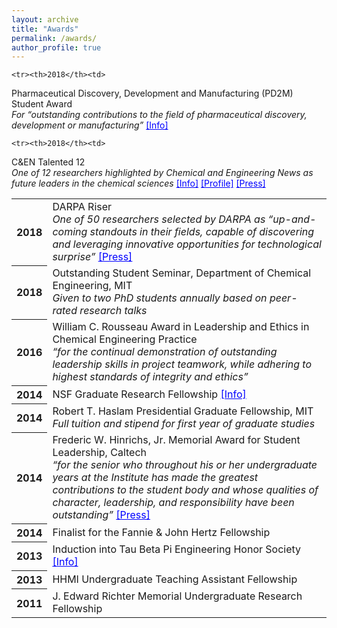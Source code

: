 ```yaml
---
layout: archive
title: "Awards"
permalink: /awards/
author_profile: true
---
```


<table>
  
    <tr><th>2018</th><td>
Pharmaceutical Discovery, Development and Manufacturing (PD2M) Student Award<br>
<em>For &ldquo;outstanding contributions to the field of pharmaceutical discovery, development or manufacturing&rdquo;</em> <a href="https://www.aiche.org/community/awards/aiche-pd2m-student-award" target="_blank" style="color:blue">[Info]</a><br>
  </td></tr>

    <tr><th>2018</th><td>
C&amp;EN Talented 12<br>
<em>One of 12 researchers highlighted by Chemical and Engineering News as future leaders in the chemical sciences</em> <a href="http://talented12.cenmag.org" target="_blank" style="color:blue">[Info]</a> <a href="https://cen.acs.org/articles/96/i33/Connor-Coley.html" target="_blank" style="color:blue">[Profile]</a> <a href="http://news.mit.edu/2018/mit-connor-coley-chemical-engineering-news-talented-twelve-0914" target="_blank" style="color:blue">[Press]</a><br>
  </td></tr>
  
  <tr><th>2018</th><td>
DARPA Riser<br>
<em>One of 50 researchers selected by DARPA as &ldquo;up-and-coming standouts in their fields, capable of discovering and leveraging innovative opportunities for technological surprise&rdquo;</em>
<a href="http://news.mit.edu/2018/mit-graduate-student-connor-coley-named-darpa-riser-0716" target="_blank" style="color:blue">[Press]</a><br>
  </td></tr>
  
  <tr><th>2018</th><td>
Outstanding Student Seminar, Department of Chemical Engineering, MIT<br>
<em>Given to two PhD students annually based on peer-rated research talks</em><br>
  </td></tr>

  <tr><th>2016</th><td>
William C. Rousseau Award in Leadership and Ethics in Chemical Engineering Practice<br>
<em>&ldquo;for the continual demonstration of outstanding leadership skills in project teamwork, while adhering to highest standards of integrity and ethics&rdquo;</em><br>
  </td></tr>

  <tr><th>2014</th><td>
NSF Graduate Research Fellowship <a href="https://www.nsfgrfp.org/general_resources/about" target="_blank" style="color:blue">[Info]</a> <br>
  </td></tr>

  <tr><th>2014</th><td>
Robert T. Haslam Presidential Graduate Fellowship, MIT<br>
<em>Full tuition and stipend for first year of graduate studies</em>
  </td></tr>

  <tr><th>2014</th><td>
Frederic W. Hinrichs, Jr. Memorial Award for Student Leadership, Caltech<br>
<em>&ldquo;for the senior who throughout his or her undergraduate years at the Institute has made the greatest contributions to the student body and whose qualities of character, leadership, and responsibility have been outstanding&rdquo;</em> <a href="http://www.caltech.edu/news/caltech-s-student-leaders-42999" target="_blank" style="color:blue">[Press]</a><br>
  </td></tr>

  <tr><th>2014</th><td>
Finalist for the Fannie &amp; John Hertz Fellowship<br>
  </td></tr>

  <tr><th>2013</th><td>
Induction into Tau Beta Pi Engineering Honor Society <a href="https://www.tbp.org/cand/scholastic.cfm" target="_blank" style="color:blue">[Info]</a>
  </td></tr>

  <tr><th>2013</th><td>
HHMI Undergraduate Teaching Assistant Fellowship
  </td></tr>

  <tr><th>2011</th><td>
J. Edward Richter Memorial Undergraduate Research Fellowship
  </td></tr>



</table>


